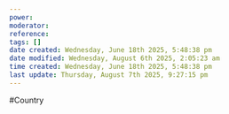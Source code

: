 ```yaml
---
power: 
moderator:
reference:
tags: []
date created: Wednesday, June 18th 2025, 5:48:38 pm
date modified: Wednesday, August 6th 2025, 2:05:23 am
time created: Wednesday, June 18th 2025, 5:48:38 pm
last update: Thursday, August 7th 2025, 9:27:15 pm
---
```

#Country 
